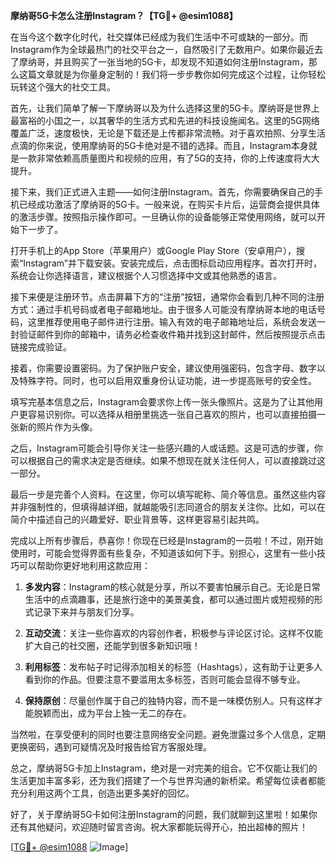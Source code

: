 **摩纳哥5G卡怎么注册Instagram？【TG💪+ @esim1088】**

在当今这个数字化时代，社交媒体已经成为我们生活中不可或缺的一部分。而Instagram作为全球最热门的社交平台之一，自然吸引了无数用户。如果你最近去了摩纳哥，并且购买了一张当地的5G卡，却发现不知道如何注册Instagram，那么这篇文章就是为你量身定制的！我们将一步步教你如何完成这个过程，让你轻松玩转这个强大的社交工具。

首先，让我们简单了解一下摩纳哥以及为什么选择这里的5G卡。摩纳哥是世界上最富裕的小国之一，以其奢华的生活方式和先进的科技设施闻名。这里的5G网络覆盖广泛，速度极快，无论是下载还是上传都非常流畅。对于喜欢拍照、分享生活点滴的你来说，使用摩纳哥的5G卡绝对是不错的选择。而且，Instagram本身就是一款非常依赖高质量图片和视频的应用，有了5G的支持，你的上传速度将大大提升。

接下来，我们正式进入主题——如何注册Instagram。首先，你需要确保自己的手机已经成功激活了摩纳哥的5G卡。一般来说，在购买卡片后，运营商会提供具体的激活步骤。按照指示操作即可。一旦确认你的设备能够正常使用网络，就可以开始下一步了。

打开手机上的App Store（苹果用户）或Google Play Store（安卓用户），搜索“Instagram”并下载安装。安装完成后，点击图标启动应用程序。首次打开时，系统会让你选择语言，建议根据个人习惯选择中文或其他熟悉的语言。

接下来便是注册环节。点击屏幕下方的“注册”按钮，通常你会看到几种不同的注册方式：通过手机号码或者电子邮箱地址。由于很多人可能没有摩纳哥本地的电话号码，这里推荐使用电子邮件进行注册。输入有效的电子邮箱地址后，系统会发送一封验证邮件到你的邮箱中，请务必检查收件箱并找到这封邮件，然后按照提示点击链接完成验证。

接着，你需要设置密码。为了保护账户安全，建议使用强密码，包含字母、数字以及特殊字符。同时，也可以启用双重身份认证功能，进一步提高账号的安全性。

填写完基本信息之后，Instagram会要求你上传一张头像照片。这是为了让其他用户更容易识别你。可以选择从相册里挑选一张自己喜欢的照片，也可以直接拍摄一张新的照片作为头像。

之后，Instagram可能会引导你关注一些感兴趣的人或话题。这是可选的步骤，你可以根据自己的需求决定是否继续。如果不想现在就关注任何人，可以直接跳过这一部分。

最后一步是完善个人资料。在这里，你可以填写昵称、简介等信息。虽然这些内容并非强制性的，但填得越详细，就越能吸引志同道合的朋友关注你。比如，可以在简介中描述自己的兴趣爱好、职业背景等，这样更容易引起共鸣。

完成以上所有步骤后，恭喜你！你现在已经是Instagram的一员啦！不过，刚开始使用时，可能会觉得界面有些复杂，不知道该如何下手。别担心，这里有一些小技巧可以帮助你更好地利用这款应用：

1. **多发内容**：Instagram的核心就是分享，所以不要害怕展示自己。无论是日常生活中的点滴趣事，还是旅行途中的美景美食，都可以通过图片或短视频的形式记录下来并与朋友们分享。
   
2. **互动交流**：关注一些你喜欢的内容创作者，积极参与评论区讨论。这样不仅能扩大自己的社交圈，还能学到很多新知识哦！

3. **利用标签**：发布帖子时记得添加相关的标签（Hashtags），这有助于让更多人看到你的作品。但要注意不要滥用太多标签，否则可能会显得不够专业。

4. **保持原创**：尽量创作属于自己的独特内容，而不是一味模仿别人。只有这样才能脱颖而出，成为平台上独一无二的存在。

当然啦，在享受便利的同时也要注意网络安全问题。避免泄露过多个人信息，定期更换密码，遇到可疑情况及时报告给官方客服处理。

总之，摩纳哥5G卡加上Instagram，绝对是一对完美的组合。它不仅能让我们的生活更加丰富多彩，还为我们搭建了一个与世界沟通的新桥梁。希望每位读者都能充分利用这两个工具，创造出更多美好的回忆。

好了，关于摩纳哥5G卡如何注册Instagram的问题，我们就聊到这里啦！如果你还有其他疑问，欢迎随时留言咨询。祝大家都能玩得开心，拍出超棒的照片！

[[TG💪+ @esim1088](https://t.me/s/esim1088) ![Image](https://i.postimg.cc/4NQfJmqS/Snipaste-2025-05-13-00-14-12.png)]